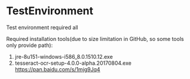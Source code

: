 # TestEnvironment
Test environment required all


Required installation tools(due to size limitation in GitHub, so some tools only provide path):
1. jre-8u151-windows-i586_8.0.1510.12.exe
2. tesseract-ocr-setup-4.0.0-alpha.20170804.exe
https://pan.baidu.com/s/1mjg9Jq4
